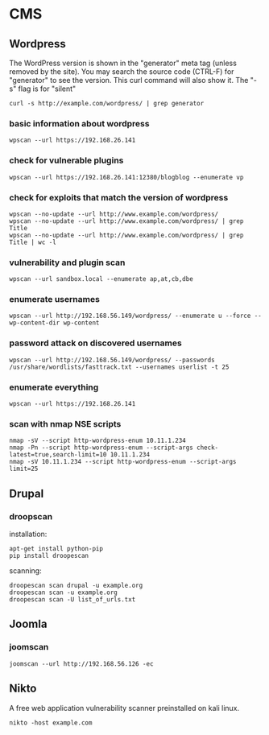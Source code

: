 # CMS

## Wordpress

The WordPress version is shown in the "generator" meta tag \(unless removed by the site\). You may search the source code \(CTRL-F\) for "generator" to see the version. This curl command will also show it. The "-s" flag is for "silent"

```text
curl -s http://example.com/wordpress/ | grep generator
```

###  basic information about wordpress

```text
wpscan --url https://192.168.26.141
```

### check for vulnerable plugins

```text
wpscan --url https://192.168.26.141:12380/blogblog --enumerate vp
```

### check for exploits that match the version of wordpress

```text
wpscan --no-update --url http://www.example.com/wordpress/
wpscan --no-update --url http://www.example.com/wordpress/ | grep Title
wpscan --no-update --url http://www.example.com/wordpress/ | grep Title | wc -l
```

### vulnerability and plugin scan

```text
wpscan --url sandbox.local --enumerate ap,at,cb,dbe
```

### enumerate usernames

```text
wpscan --url http://192.168.56.149/wordpress/ --enumerate u --force --wp-content-dir wp-content
```

### password attack on discovered usernames

```text
wpscan --url http://192.168.56.149/wordpress/ --passwords /usr/share/wordlists/fasttrack.txt --usernames userlist -t 25
```

### enumerate everything

```text
wpscan --url https://192.168.26.141
```

### scan with nmap NSE scripts

```text
nmap -sV --script http-wordpress-enum 10.11.1.234
nmap -Pn --script http-wordpress-enum --script-args check-latest=true,search-limit=10 10.11.1.234
nmap -sV 10.11.1.234 --script http-wordpress-enum --script-args limit=25
```

## Drupal

### droopscan

installation:

```text
apt-get install python-pip
pip install droopescan
```

scanning:

```text
droopescan scan drupal -u example.org        
droopescan scan -u example.org
droopescan scan -U list_of_urls.txt
```

## Joomla

### joomscan

```text
joomscan --url http://192.168.56.126 -ec
```

## Nikto

A free web application vulnerability scanner preinstalled on kali linux.

```text
nikto -host example.com
```

